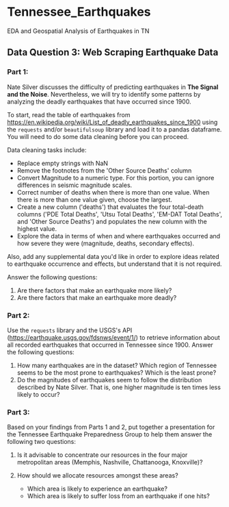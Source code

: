 # Tennessee_Earthquakes
EDA and Geospatial Analysis of Earthquakes in TN

## Data Question 3: Web Scraping Earthquake Data

### Part 1:
Nate Silver discusses the difficulty of predicting earthquakes in **The Signal and the Noise**. Nevertheless, we will try to identify some patterns by analyzing the deadly earthquakes that have occurred since 1900.

To start, read the table of earthquakes from https://en.wikipedia.org/wiki/List_of_deadly_earthquakes_since_1900 using the `requests` and/or `beautifulsoup` library and load it to a pandas dataframe. You will need to do some data cleaning before you can proceed.

Data cleaning tasks include:

* Replace empty strings with NaN
* Remove the footnotes from the 'Other Source Deaths' column
* Convert Magnitude to a numeric type. For this portion, you can ignore differences in seismic magnitude scales.
* Correct number of deaths when there is more than one value. When there is more than one value given, choose the largest.
* Create a new column ('deaths') that evaluates the four total-death columns ('PDE Total Deaths', 'Utsu Total Deaths', 'EM-DAT Total Deaths', and 'Other Source Deaths') and populates the new column with the highest value.
* Explore the data in terms of when and where earthquakes occurred and how severe they were (magnitude, deaths, secondary effects).

Also, add any supplemental data you'd like in order to explore ideas related to earthquake occurrence and effects, but understand that it is not required.

Answer the following questions:

1. Are there factors that make an earthquake more likely?
2. Are there factors that make an earthquake more deadly?
 
### Part 2:
Use the `requests` library and the USGS's API (https://earthquake.usgs.gov/fdsnws/event/1/) to retrieve information about all recorded earthquakes that occurred in Tennessee since 1900.
Answer the following questions:

1. How many earthquakes are in the dataset? Which region of Tennessee seems to be the most prone to earthquakes? Which is the least prone?
2. Do the magnitudes of earthquakes seem to follow the distribution described by Nate Silver. That is, one higher magnitude is ten times less likely to occur?

### Part 3:
Based on your findings from Parts 1 and 2, put together a presentation for the Tennessee Earthquake Preparedness Group to help them answer the following two questions:
1. Is it advisable to concentrate our resources in the four major metropolitan areas (Memphis, Nashville, Chattanooga, Knoxville)?

2. How should we allocate resources amongst these areas?
    * Which area is likely to experience an earthquake?
    * Which area is likely to suffer loss from an earthquake if one hits?

